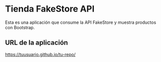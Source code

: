 # Tienda FakeStore API

Esta es una aplicación que consume la API FakeStore y muestra productos con Bootstrap.

## URL de la aplicación
https://tuusuario.github.io/tu-repo/
